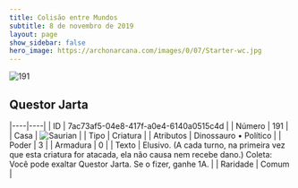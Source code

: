 ```yaml
---
title: Colisão entre Mundos
subtitle: 8 de novembro de 2019
layout: page
show_sidebar: false
hero_image: https://archonarcana.com/images/0/07/Starter-wc.jpg
---
```


![191](https://cdn.keyforgegame.com/media/card_front/pt/452_191_466R377WP456_pt.png)

## Questor Jarta

|----|----|
| ID | 7ac73af5-04e8-417f-a0e4-6140a0515c4d |
| Número | 191 |
| Casa | ![Saurian](https://archonarcana.com/images/thumb/9/9e/Saurian_P.png/22px-Saurian_P.png "Sauro") |
| Tipo | Criatura |
| Atributos | Dinossauro • Político |
| Poder | 3 |
| Armadura | 0 |
| Texto | Elusivo. (A cada turno, na primeira vez que esta criatura for atacada, ela não causa nem recebe dano.) Coleta: Você pode exaltar Questor Jarta. Se o fizer, ganhe 1A. |
| Raridade | Comum |
